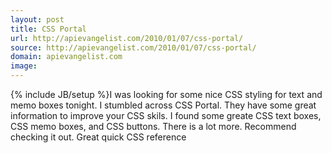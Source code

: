```yaml
---
layout: post
title: CSS Portal
url: http://apievangelist.com/2010/01/07/css-portal/
source: http://apievangelist.com/2010/01/07/css-portal/
domain: apievangelist.com
image: 
---
```

{% include JB/setup %}I was looking for some nice CSS styling for text and memo boxes tonight. I stumbled across CSS Portal.
They have some great information to improve your CSS skils. I found some greate CSS text boxes, CSS memo boxes, and CSS buttons.
There is a lot more. Recommend checking it out. Great quick CSS reference
